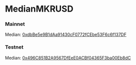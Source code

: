 
# MedianMKRUSD

### Mainnet

Median: [0xdbBe5e9B1dAa91430cF0772fCEbe53F6c6f137DF](https://etherscan.io/address/0xdbBe5e9B1dAa91430cF0772fCEbe53F6c6f137DF#code)

### Testnet

Median: [0x496C851B2A9567DfEeE0ACBf04365F3ba00Eb8dC](https://goerli.etherscan.io/address/0x496C851B2A9567DfEeE0ACBf04365F3ba00Eb8dC#code)
